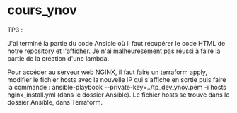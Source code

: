 # cours_ynov
TP3 :

J'ai terminé la partie du code Ansible où il faut récupérer le code HTML de notre repository et l'afficher.
Je n'ai malheuresement pas réussi à faire la partie de la création d'une lambda.
 
Pour accéder au serveur web NGINX, il faut faire un terraform apply, modifier le fichier hosts avec la nouvelle IP qui s'affiche en sortie puis faire la commande :
ansible-playbook --private-key=../tp_dev_ynov.pem -i hosts nginx_install.yml (dans le dossier Ansible).
Le fichier hosts se trouve dans le dossier Ansible, dans Terraform.

